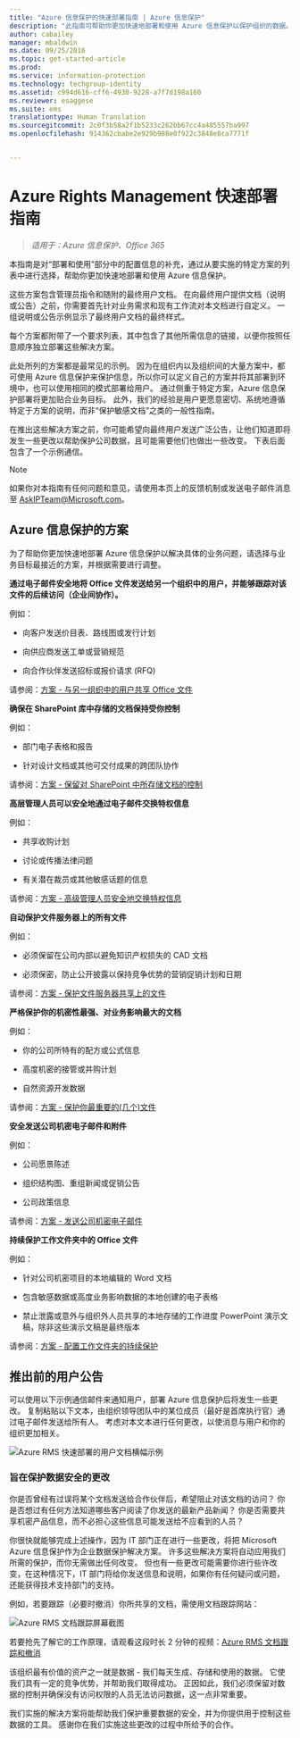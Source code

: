 ```yaml
---
title: "Azure 信息保护的快速部署指南 | Azure 信息保护"
description: "此指南可帮助你更加快速地部署和使用 Azure 信息保护以保护组织的数据。 首先在要实现的特定方案的列表中进行选择。"
author: cabailey
manager: mbaldwin
ms.date: 09/25/2016
ms.topic: get-started-article
ms.prod: 
ms.service: information-protection
ms.technology: techgroup-identity
ms.assetid: c994d616-cff6-4930-9228-a7f7d198a160
ms.reviewer: esaggese
ms.suite: ems
translationtype: Human Translation
ms.sourcegitcommit: 2c0f3b58a2f1b5233c262bb67cc4a485557ba997
ms.openlocfilehash: 914362cbabe2e929b988e0f922c3848e8ca7771f


---
```


# Azure Rights Management 快速部署指南

>*适用于：Azure 信息保护、Office 365*

本指南是对“部署和使用”部分中的配置信息的补充，通过从要实施的特定方案的列表中进行选择，帮助你更加快速地部署和使用 Azure 信息保护。

这些方案包含管理员指令和随附的最终用户文档。 在向最终用户提供文档（说明或公告）之前，你需要首先针对业务需求和现有工作流对本文档进行自定义。 一组说明或公告示例显示了最终用户文档的最终样式。

每个方案都附带了一个要求列表，其中包含了其他所需信息的链接，以便你按照任意顺序独立部署这些解决方案。

此处所列的方案都是最常见的示例。 因为在组织内以及组织间的大量方案中，都可使用 Azure 信息保护来保护信息，所以你可以定义自己的方案并将其部署到环境中，也可以使用相同的模式部署给用户。 通过侧重于特定方案，Azure 信息保护部署将更加贴合业务目标。 此外，我们的经验是用户更愿意密切、系统地遵循特定于方案的说明，而非“保护敏感文档”之类的一般性指南。

在推出这些解决方案之前，你可能希望向最终用户发送广泛公告，让他们知道即将发生一些更改以帮助保护公司数据，且可能需要他们也做出一些改变。 下表后面包含了一个示例通信。

> [!NOTE]
> 如果你对本指南有任何问题和意见，请使用本页上的反馈机制或发送电子邮件消息至 [AskIPTeam@Microsoft.com](mailto:%20askipteam@microsoft.com?subject=Rapid%20Deployment%20Guide%20feedback)。

## Azure 信息保护的方案
为了帮助你更加快速地部署 Azure 信息保护以解决具体的业务问题，请选择与业务目标最接近的方案，并根据需要进行调整。



**通过电子邮件安全地将 Office 文件发送给另一个组织中的用户，并能够跟踪对该文件的后续访问（企业间协作）。**

例如：

- 向客户发送价目表、路线图或发行计划

- 向供应商发送工单或营销规范

- 向合作伙伴发送招标或报价请求 (RFQ)

请参阅：[方案 - 与另一组织中的用户共享 Office 文件](scenario-share-office-file-externally.md)

**确保在 SharePoint 库中存储的文档保持受你控制**

例如：

- 部门电子表格和报告

- 针对设计文档或其他可交付成果的跨团队协作

请参阅：[方案 - 保留对 SharePoint 中所存储文档的控制](scenario-sharepoint.md)

**高层管理人员可以安全地通过电子邮件交换特权信息**

例如：

- 共享收购计划

- 讨论或传播法律问题

- 有关潜在裁员或其他敏感话题的信息

请参阅：[方案 - 高级管理人员安全地交换特权信息](scenario-executives-email.md)

**自动保护文件服务器上的所有文件**

例如：

- 必须保留在公司内部以避免知识产权损失的 CAD 文档

- 必须保密，防止公开披露以保持竞争优势的营销促销计划和日期

请参阅：[方案 - 保护文件服务器共享上的文件](scenario-fci.md)

**严格保护你的机密性最强、对业务影响最大的文档**

例如：

- 你的公司所特有的配方或公式信息

- 高度机密的接管或并购计划

- 自然资源开发数据

请参阅：[方案 - 保护你最重要的&#40;几个&#41;文件](scenario-secure-most-valuable-files.md)

**安全发送公司机密电子邮件和附件**

例如：

- 公司愿景陈述

- 组织结构图、重组新闻或促销公告

- 公司政策信息

请参阅：[方案 - 发送公司机密电子邮件](scenario-company-confidential-email.md)

**持续保护工作文件夹中的 Office 文件**

例如：

- 针对公司机密项目的本地编辑的 Word 文档

- 包含敏感数据或高度业务影响数据的本地创建的电子表格

- 禁止泄露或意外与组织外人员共享的本地存储的工作进度 PowerPoint 演示文稿，除非这些演示文稿是最终版本

请参阅：[方案 - 配置工作文件夹的持续保护](scenario-work-folders.md)




## 推出前的用户公告
可以使用以下示例通信邮件来通知用户，部署 Azure 信息保护后将发生一些更改。 复制粘贴以下文本，由组织领导团队中的某位成员（最好是首席执行官）通过电子邮件发送给所有人。 考虑对本文本进行任何更改，以使消息与用户和你的组织更加相关。

![Azure RMS 快速部署的用户文档横幅示例](../media/AzRMS_ExampleBanner.png)

### 旨在保护数据安全的更改
你是否曾经有过误将某个文档发送给合作伙伴后，希望阻止对该文档的访问？ 你是否想过有任何方法知道哪些客户阅读了你发送的最新产品新闻？ 你是否需要共享机密产品信息，而不必担心这些信息可能发送给不应看到的人员？

你很快就能够完成上述操作，因为 IT 部门正在进行一些更改，将把 Microsoft Azure 信息保护作为企业数据保护解决方案。 许多这些解决方案将自动应用我们所需的保护，而你无需做出任何改变。 但也有一些更改可能需要你进行些许改变，在这种情况下，IT 部门将给你发送信息和说明，如果你有任何疑问或问题，还能获得技术支持部门的支持。

例如，若要跟踪（必要时撤消）你所共享的文档，需使用文档跟踪网站：

![Azure RMS 文档跟踪屏幕截图](../media/AzRMS_Tutorial_5_Screenshots.png)

若要抢先了解它的工作原理，请观看这段时长 2 分钟的视频：[Azure RMS 文档跟踪和撤消](https://channel9.msdn.com/Series/Information-Protection/Azure-RMS-Document-Tracking-and-Revocation)

该组织最有价值的资产之一就是数据 - 我们每天生成、存储和使用的数据。 它使我们具有一定的竞争优势，并帮助我们取得成功。 正因如此，我们必须保留对数据的控制并确保没有访问权限的人员无法访问数据，这一点非常重要。

我们实施的解决方案将能帮助我们保护重要数据的安全，并为你提供用于控制这些数据的工具。 感谢你在我们实施这些更改的过程中所给予的合作。




<!--HONumber=Sep16_HO4-->


